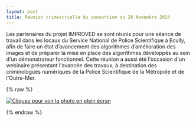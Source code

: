 ```yaml
---
layout: post
title: Reunion trimestrielle du consortium du 28 Novembre 2024
---
```


Les partenaires du projet IMPROVED se sont réunis pour une séance de travail dans les locaux du Service National de Police Scientifique à Ecully, afin de faire un état d’avancement des algorithmes d’amélioration des images et de préparer la mise en place des algorithmes développés au sein d'un démonstrateur fonctionnel. Cette réunion a aussi été l'occasion d'un webinaire présentant l'avancée des travaux, à destination des criminologues numériques de la Police Scientifique de la Métropole et de l'Outre-Mer.

{% raw %}
<div class="image-row">
  <div class="image-column">
    <a href="public/ecully.jpg" target="_blank">
      <img src="public/ecully.jpg" alt="Cliquez pour voir la photo en plein écran">
    </a>
  </div>

{% endraw %}
